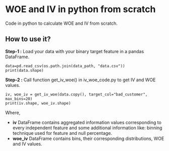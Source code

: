 # WOE and IV in python from scratch
Code in python to calculate WOE and IV from scratch.

## How to use it?
**Step-1 :** Load your data with your binary target feature in a pandas DataFrame.

```{python}
data=pd.read_csv(os.path.join(data_path, "data.csv"))
print(data.shape)
```

**Step-2 :** Call function get_iv_woe() in iv_woe_code.py to get IV and WOE values.

```{python}
iv, woe_iv = get_iv_woe(data.copy(), target_col="bad_customer", max_bins=20)
print(iv.shape, woe_iv.shape)
```
Where,
* **iv** DataFrame contains aggregated information values corresponding to every independent feature and some additional information like: binning technique used for feature and null percentage.
* **woe_iv** DataFrame contains bins, their corresponding distributions, WOE and IV values.
